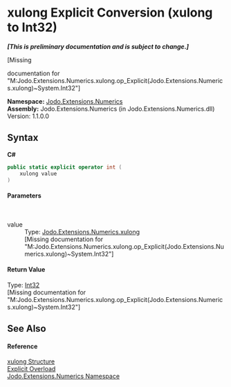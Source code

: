 # xulong&nbsp;Explicit Conversion (xulong to Int32)
 _**\[This is preliminary documentation and is subject to change.\]**_

\[Missing <summary> documentation for "M:Jodo.Extensions.Numerics.xulong.op_Explicit(Jodo.Extensions.Numerics.xulong)~System.Int32"\]

**Namespace:**&nbsp;<a href="N_Jodo_Extensions_Numerics">Jodo.Extensions.Numerics</a><br />**Assembly:**&nbsp;Jodo.Extensions.Numerics (in Jodo.Extensions.Numerics.dll) Version: 1.1.0.0

## Syntax

**C#**<br />
``` C#
public static explicit operator int (
	xulong value
)
```


#### Parameters
&nbsp;<dl><dt>value</dt><dd>Type: <a href="T_Jodo_Extensions_Numerics_xulong">Jodo.Extensions.Numerics.xulong</a><br />\[Missing <param name="value"/> documentation for "M:Jodo.Extensions.Numerics.xulong.op_Explicit(Jodo.Extensions.Numerics.xulong)~System.Int32"\]</dd></dl>

#### Return Value
Type: <a href="https://docs.microsoft.com/dotnet/api/system.int32" target="_blank" rel="noopener noreferrer">Int32</a><br />\[Missing <returns> documentation for "M:Jodo.Extensions.Numerics.xulong.op_Explicit(Jodo.Extensions.Numerics.xulong)~System.Int32"\]

## See Also


#### Reference
<a href="T_Jodo_Extensions_Numerics_xulong">xulong Structure</a><br /><a href="Overload_Jodo_Extensions_Numerics_xulong_op_Explicit">Explicit Overload</a><br /><a href="N_Jodo_Extensions_Numerics">Jodo.Extensions.Numerics Namespace</a><br />